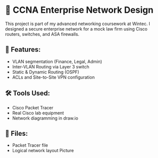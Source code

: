 # 🧠 CCNA Enterprise Network Design

This project is part of my advanced networking coursework at Wintec. I designed a secure enterprise network for a mock law firm using Cisco routers, switches, and ASA firewalls.

## 🔐 Features:
- VLAN segmentation (Finance, Legal, Admin)
- Inter-VLAN Routing via Layer 3 switch
- Static & Dynamic Routing (OSPF)
- ACLs and Site-to-Site VPN configuration

## 🛠️ Tools Used:
- Cisco Packet Tracer
- Real Cisco lab equipment
- Network diagramming in draw.io

## 📎 Files:
-  Packet Tracer file
-  Logical network layout Picture
